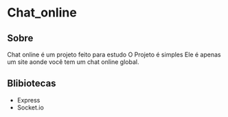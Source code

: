 # Chat_online

## Sobre
Chat online é um projeto feito para estudo
O Projeto é simples
Ele é apenas um site aonde você tem um chat online global.



## Blibiotecas


* Express
* Socket.io
